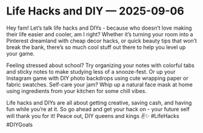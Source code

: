 # Life Hacks and DIY — 2025-09-06

Hey fam! Let’s talk life hacks and DIYs - because who doesn’t love making their life easier and cooler, am I right? Whether it’s turning your room into a Pinterest dreamland with cheap decor hacks, or quick beauty tips that won’t break the bank, there’s so much cool stuff out there to help you level up your game. 

Feeling stressed about school? Try organizing your notes with colorful tabs and sticky notes to make studying less of a snooze-fest. Or up your Instagram game with DIY photo backdrops using cute wrapping paper or fabric swatches. Self-care your jam? Whip up a natural face mask at home using ingredients from your kitchen for some chill vibes.

Life hacks and DIYs are all about getting creative, saving cash, and having fun while you’re at it. So go ahead and get your hack on - your future self will thank you for it! Peace out, DIY queens and kings ✌️✨ #LifeHacks #DIYGoals